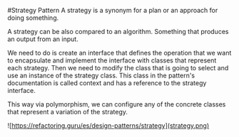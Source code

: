 #Strategy Pattern
A strategy is a synonym for a plan or an approach for doing something.

A strategy can be also compared to an algorithm. Something that produces an output from an input.

We need to do is create an interface that defines the operation that we want to encapsulate and implement the interface with classes that represent each strategy.
Then we need to modify the class that is going to select and use an instance of the strategy class.
This class in the pattern's documentation is called context and has a reference to the strategy interface.

This way via polymorphism, we can configure any of the concrete classes that represent a variation of the strategy.

![https://refactoring.guru/es/design-patterns/strategy](strategy.png)